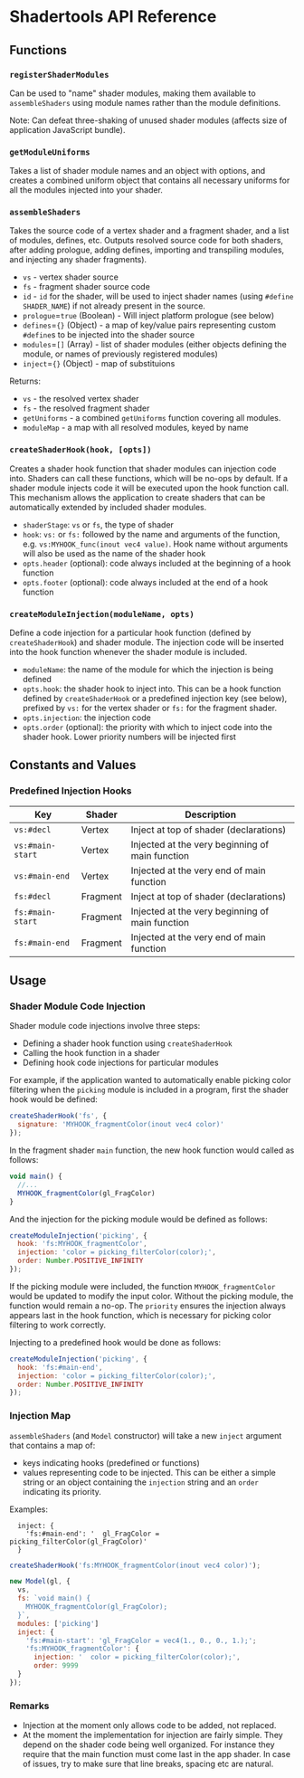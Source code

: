 # Shadertools API Reference

## Functions

### `registerShaderModules`

Can be used to "name" shader modules, making them available to `assembleShaders` using module names rather than the module definitions.

Note: Can defeat three-shaking of unused shader modules (affects size of application JavaScript bundle).


### `getModuleUniforms`

Takes a list of shader module names and an object with options, and creates a combined uniform object that contains all necessary uniforms for all the modules injected into your shader.


### `assembleShaders`

Takes the source code of a vertex shader and a fragment shader, and a list of modules, defines, etc. Outputs resolved source code for both shaders, after adding prologue, adding defines, importing and transpiling modules, and injecting any shader fragments).

* `vs` - vertex shader source
* `fs` - fragment shader source code
* `id` - `id` for the shader, will be used to inject shader names (using `#define SHADER_NAME`) if not already present in the source.
* `prologue`=`true` (Boolean) - Will inject platform prologue (see below)
* `defines`=`{}` (Object) - a map of key/value pairs representing custom `#define`s to be injected into the shader source
* `modules`=`[]` (Array) - list of shader modules (either objects defining the module, or names of previously registered modules)
* `inject`=`{}` (Object) - map of substituions

Returns:
* `vs` - the resolved vertex shader
* `fs` - the resolved fragment shader
* `getUniforms` - a combined `getUniforms` function covering all modules.
* `moduleMap` - a map with all resolved modules, keyed by name

### `createShaderHook(hook, [opts])`

Creates a shader hook function that shader modules can injection code into. Shaders can call these functions, which will be no-ops by default. If a shader module injects code it will be executed upon the hook function call. This mechanism allows the application to create shaders that can be automatically extended by included shader modules.

- `shaderStage`: `vs` or `fs`, the type of shader
- `hook`: `vs:` or `fs:` followed by the name and arguments of the function, e.g. `vs:MYHOOK_func(inout vec4 value)`. Hook name without arguments
will also be used as the name of the shader hook
- `opts.header` (optional): code always included at the beginning of a hook function
- `opts.footer` (optional): code always included at the end of a hook function

### `createModuleInjection(moduleName, opts)`

Define a code injection for a particular hook function (defined by `createShaderHook`) and shader module. The injection code will be inserted into the hook function whenever the shader module is included.

- `moduleName`: the name of the module for which the injection is being defined
- `opts.hook`: the shader hook to inject into. This can be a hook function defined by `createShaderHook` or a predefined injection key (see below),
prefixed by `vs:` for the vertex shader or `fs:` for the fragment shader.
- `opts.injection`: the injection code
- `opts.order` (optional): the priority with which to inject code into the shader hook. Lower priority numbers will
be injected first


## Constants and Values

### Predefined Injection Hooks

| Key              | Shader   | Description      |
| ---              | ---      | ---              |
| `vs:#decl`       | Vertex   | Inject at top of shader (declarations) |
| `vs:#main-start` | Vertex   | Injected at the very beginning of main function |
| `vs:#main-end`   | Vertex   | Injected at the very end of main function |
| `fs:#decl`       | Fragment | Inject at top of shader (declarations) |
| `fs:#main-start` | Fragment | Injected at the very beginning of main function |
| `fs:#main-end`   | Fragment | Injected at the very end of main function |

## Usage

### Shader Module Code Injection

Shader module code injections involve three steps:
- Defining a shader hook function using `createShaderHook`
- Calling the hook function in a shader
- Defining hook code injections for particular modules

For example, if the application wanted to automatically enable picking color filtering when the `picking` module is included in a program, first the shader hook would be defined:

```js
createShaderHook('fs', {
  signature: 'MYHOOK_fragmentColor(inout vec4 color)'
});
```

In the fragment shader `main` function, the new hook function would called as follows:
```js
void main() {
  //...
  MYHOOK_fragmentColor(gl_FragColor)
}
```

And the injection for the picking module would be defined as follows:

```js
createModuleInjection('picking', {
  hook: 'fs:MYHOOK_fragmentColor',
  injection: 'color = picking_filterColor(color);',
  order: Number.POSITIVE_INFINITY
});
```

If the picking module were included, the function `MYHOOK_fragmentColor` would be updated to modify the input color. Without the picking module, the function would remain a no-op. The `priority` ensures the injection always
appears last in the hook function, which is necessary for picking color filtering to work correctly.

Injecting to a predefined hook would be done as follows:

```js
createModuleInjection('picking', {
  hook: 'fs:#main-end',
  injection: 'color = picking_filterColor(color);',
  order: Number.POSITIVE_INFINITY
});
```


### Injection Map

`assembleShaders` (and `Model` constructor) will take a new `inject` argument that contains a map of:

* keys indicating hooks (predefined or functions)
* values representing code to be injected. This can be either a simple string or an object containing the `injection` string and an `order` indicating its priority.

Examples:

```
  inject: {
    'fs:#main-end': '  gl_FragColor = picking_filterColor(gl_FragColor)'
  }
```

```js
createShaderHook('fs:MYHOOK_fragmentColor(inout vec4 color)');

new Model(gl, {
  vs,
  fs: `void main() {
    MYHOOK_fragmentColor(gl_FragColor);
  }`,
  modules: ['picking']
  inject: {
    'fs:#main-start': 'gl_FragColor = vec4(1., 0., 0., 1.);';
    'fs:MYHOOK_fragmentColor': {
      injection: '  color = picking_filterColor(color);',
      order: 9999
  }
});
```


### Remarks

* Injection at the moment only allows code to be added, not replaced.
* At the moment the implementation for injection are fairly simple. They depend on the shader code being well organized. For instance they require that the main function must come last in the app shader. In case of issues, try to make sure that line breaks, spacing etc are natural.


